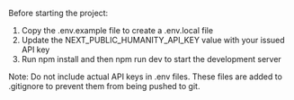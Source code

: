 Before starting the project:

1. Copy the .env.example file to create a .env.local file
2. Update the NEXT_PUBLIC_HUMANITY_API_KEY value with your issued API key
3. Run npm install and then npm run dev to start the development server

Note: Do not include actual API keys in .env files. These files are added to .gitignore to prevent them from being pushed to git.
